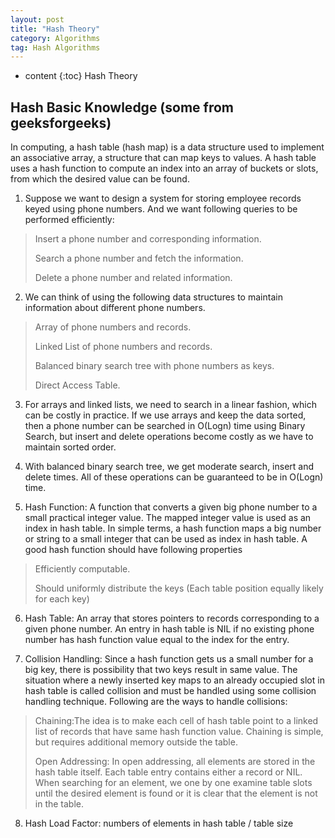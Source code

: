 ```yaml
---
layout: post
title: "Hash Theory"
category: Algorithms
tag: Hash Algorithms
---
```


* content
{:toc}
Hash Theory

## Hash Basic Knowledge (some from geeksforgeeks)

In computing, a hash table (hash map) is a data structure used to implement an associative array, a structure that can map keys to values. A hash table uses a hash function to compute an index into an array of buckets or slots, from which the desired value can be found.

1.	Suppose we want to design a system for storing employee records keyed using phone numbers. And we want following queries to be performed efficiently:

> Insert a phone number and corresponding information.
>
> Search a phone number and fetch the information.
> 
> Delete a phone number and related information.

2.	We can think of using the following data structures to maintain information about different phone numbers.

> Array of phone numbers and records.
> 
> Linked List of phone numbers and records.
> 
> Balanced binary search tree with phone numbers as keys.
>
> Direct Access Table.

3.	For arrays and linked lists, we need to search in a linear fashion, which can be costly in practice. If we use arrays and keep the data sorted, then a phone number can be searched in O(Logn) time using Binary Search, but insert and delete operations become costly as we have to maintain sorted order.

4.	With balanced binary search tree, we get moderate search, insert and delete times. All of these operations can be guaranteed to be in O(Logn) time.

5.	Hash Function: A function that converts a given big phone number to a small practical integer value. The mapped integer value is used as an index in hash table. In simple terms, a hash function maps a big number or string to a small integer that can be used as index in hash table.
A good hash function should have following properties

> Efficiently computable.
>
> Should uniformly distribute the keys (Each table position equally likely for each key)

6.	Hash Table: An array that stores pointers to records corresponding to a given phone number. An entry in hash table is NIL if no existing phone number has hash function value equal to the index for the entry.

7.	Collision Handling: Since a hash function gets us a small number for a big key, there is possibility that two keys result in same value. The situation where a newly inserted key maps to an already occupied slot in hash table is called collision and must be handled using some collision handling technique. Following are the ways to handle collisions:
	
> Chaining:The idea is to make each cell of hash table point to a linked list of records that have same hash function value. Chaining is simple, but requires additional memory outside the table.
>
> Open Addressing: In open addressing, all elements are stored in the hash table itself. Each table entry contains either a record or NIL. When searching for an element, we one by one examine table slots until the desired element is found or it is clear that the element is not in the table.

8. Hash Load Factor: numbers of elements in hash table / table size
